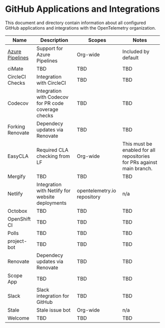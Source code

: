 # GitHub Applications and Integrations

This document and directory contain information about all configured GitHub
applications and integrations with the OpenTelemetry organization.

| Name             | Description                                          | Scopes                      | Notes                                                                  |
|------------------|------------------------------------------------------|-----------------------------|------------------------------------------------------------------------|
| [Azure Pipelines](https://github.com/apps/azure-pipelines)  | Support for Azure Pipelines                          | Org-wide                    | Included by default                                                    |
| ciMate           | TBD                                                  | TBD                         | TBD                                                                    |
| CircleCI Checks  | Integration with CircleCI                            | TBD                         | TBD                                                                    |
| Codecov          | Integration with Codecov for PR code coverage checks | TBD                         | TBD                                                                    |
| Forking Renovate | Dependecy updates via Renovate                       | TBD                         | TBD                                                                    |
| EasyCLA          | Required CLA checking from LF                        | Org-wide                    | This must be enabled for all repositories for PRs against main branch. |
| Mergify          | TBD                                                  | TBD                         | TBD                                                                    |
| Netlify          | Integration with Netlify for website deployments     | opentelemetry.io repository | n/a                                                                    |
| Octobox          | TBD                                                  | TBD                         | TBD                                                                    |
| OpenShift CI     | TBD                                                  | TBD                         | TBD                                                                    |
| Polls            | TBD                                                  | TBD                         | TBD                                                                    |
| project-bot      | TBD                                                  | TBD                         | TBD                                                                    |
| Renovate         | Dependecy updates via Renovate                       | TBD                         | TBD                                                                    |
| Scope App        | TBD                                                  | TBD                         | TBD                                                                    |
| Slack            | Slack integration for GitHub                         | TBD                         | TBD                                                                    |
| Stale            | Stale issue bot                                      | Org-wide                    | n/a                                                                    |
| Welcome          | TBD                                                  | TBD                         | TBD                                                                    |